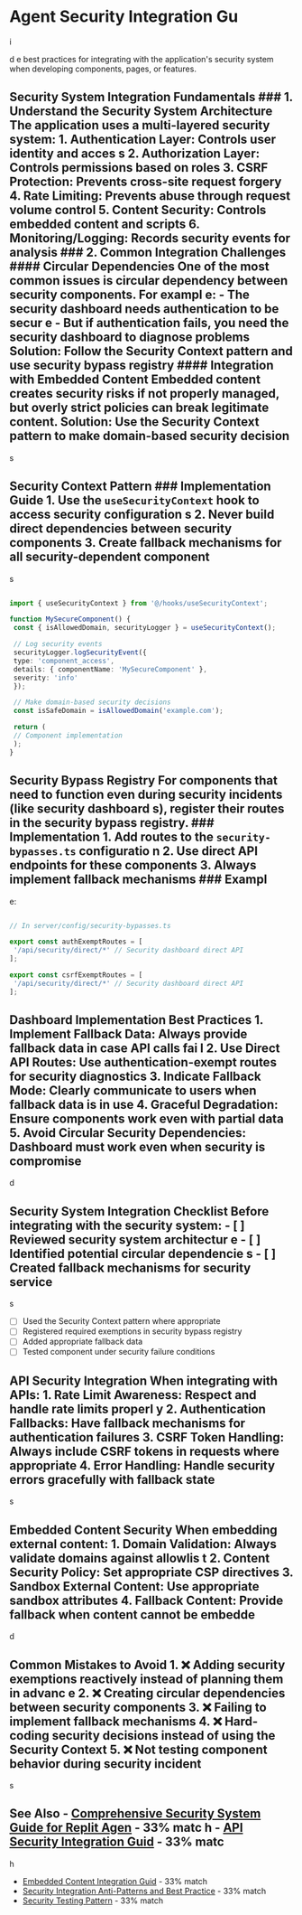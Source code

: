 # Agent Security Integration Gu

i

d e best practices for integrating with the application's security system when developing components, pages, or features.

## Security System Integration Fundamentals ### 1. Understand the Security System Architecture The application uses a multi-layered security system: 1. **Authentication Layer**: Controls user identity and acces s 2. **Authorization Layer**: Controls permissions based on roles 3. **CSRF Protection**: Prevents cross-site request forgery 4. **Rate Limiting**: Prevents abuse through request volume control 5. **Content Security**: Controls embedded content and scripts 6. **Monitoring/Logging**: Records security events for analysis ### 2. Common Integration Challenges #### Circular Dependencies One of the most common issues is circular dependency between security components. For exampl e: - The security dashboard needs authentication to be secur e - But if authentication fails, you need the security dashboard to diagnose problems **Solution**: Follow the Security Context pattern and use security bypass registry #### Integration with Embedded Content Embedded content creates security risks if not properly managed, but overly strict policies can break legitimate content. **Solution**: Use the Security Context pattern to make domain-based security decision

s

## Security Context Pattern ### Implementation Guide 1. Use the `useSecurityContext` hook to access security configuration s 2. Never build direct dependencies between security components 3. Create fallback mechanisms for all security-dependent component

s

```typescript

import { useSecurityContext } from '@/hooks/useSecurityContext';

function MySecureComponent() {
 const { isAllowedDomain, securityLogger } = useSecurityContext();

 // Log security events
 securityLogger.logSecurityEvent({
 type: 'component_access',
 details: { componentName: 'MySecureComponent' },
 severity: 'info'
 });

 // Make domain-based security decisions
 const isSafeDomain = isAllowedDomain('example.com');

 return (
 // Component implementation
 );
}
```

## Security Bypass Registry For components that need to function even during security incidents (like security dashboard s), register their routes in the security bypass registry. ### Implementation 1. Add routes to the `security-bypasses.ts` configuratio n 2. Use direct API endpoints for these components 3. Always implement fallback mechanisms ### Exampl

e:

```typescript

// In server/config/security-bypasses.ts

export const authExemptRoutes = [
 '/api/security/direct/*' // Security dashboard direct API
];

export const csrfExemptRoutes = [
 '/api/security/direct/*' // Security dashboard direct API
];
```

## Dashboard Implementation Best Practices 1. **Implement Fallback Data**: Always provide fallback data in case API calls fai l 2. **Use Direct API Routes**: Use authentication-exempt routes for security diagnostics 3. **Indicate Fallback Mode**: Clearly communicate to users when fallback data is in use 4. **Graceful Degradation**: Ensure components work even with partial data 5. **Avoid Circular Security Dependencies**: Dashboard must work even when security is compromise

d

## Security System Integration Checklist Before integrating with the security system: - [ ] Reviewed security system architectur e - [ ] Identified potential circular dependencie s - [ ] Created fallback mechanisms for security service

s

- [ ] Used the Security Context pattern where appropriate
- [ ] Registered required exemptions in security bypass registry
- [ ] Added appropriate fallback data
- [ ] Tested component under security failure conditions

## API Security Integration When integrating with APIs: 1. **Rate Limit Awareness**: Respect and handle rate limits properl y 2. **Authentication Fallbacks**: Have fallback mechanisms for authentication failures 3. **CSRF Token Handling**: Always include CSRF tokens in requests where appropriate 4. **Error Handling**: Handle security errors gracefully with fallback state

s

## Embedded Content Security When embedding external content: 1. **Domain Validation**: Always validate domains against allowlis t 2. **Content Security Policy**: Set appropriate CSP directives 3. **Sandbox External Content**: Use appropriate sandbox attributes 4. **Fallback Content**: Provide fallback when content cannot be embedde

d

## Common Mistakes to Avoid 1. ❌ Adding security exemptions reactively instead of planning them in advanc e 2. ❌ Creating circular dependencies between security components 3. ❌ Failing to implement fallback mechanisms 4. ❌ Hard-coding security decisions instead of using the Security Context 5. ❌ Not testing component behavior during security incident

s

## See Also - [Comprehensive Security System Guide for Replit Agen](AGENT_SECURITY_SYSTEM_MASTER_GUIDE.md) - 33% matc h - [API Security Integration Guid](API_SECURITY_INTEGRATION_TEMPLATE.md) - 33% matc

h

- [Embedded Content Integration Guid](EMBEDDED_CONTENT_INTEGRATION_TEMPLATE.md) - 33% match
- [Security Integration Anti-Patterns and Best Practice](SECURITY_INTEGRATION_ANTIPATTERNS.md) - 33% match
- [Security Testing Pattern](SECURITY_TESTING_PATTERNS.md) - 33% match